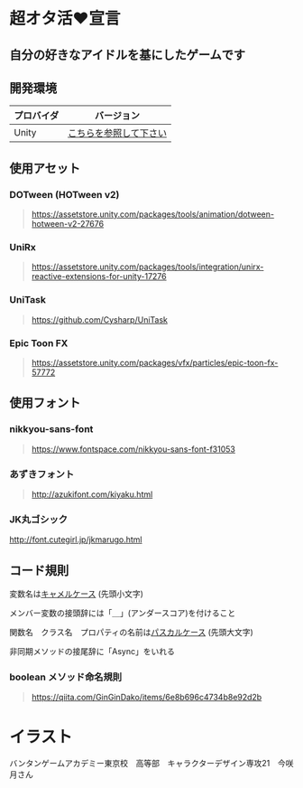 # 超オタ活❤宣言

## 自分の好きなアイドルを基にしたゲームです


## 開発環境

| プロバイダ | バージョン  |
| ---------- | ----------- |
| Unity      | [こちらを参照して下さい](ProjectSettings/ProjectVersion.txt#L1) |

## 使用アセット

### DOTween (HOTween v2)
> https://assetstore.unity.com/packages/tools/animation/dotween-hotween-v2-27676

### UniRx
> https://assetstore.unity.com/packages/tools/integration/unirx-reactive-extensions-for-unity-17276

### UniTask
> https://github.com/Cysharp/UniTask

### Epic Toon FX
> https://assetstore.unity.com/packages/vfx/particles/epic-toon-fx-57772

## 使用フォント

### nikkyou-sans-font
> https://www.fontspace.com/nikkyou-sans-font-f31053

### あずきフォント
> http://azukifont.com/kiyaku.html

### JK丸ゴシック
http://font.cutegirl.jp/jkmarugo.html


## コード規則

変数名は[キャメルケース](https://e-words.jp/w/%E3%82%AD%E3%83%A3%E3%83%A1%E3%83%AB%E3%82%B1%E3%83%BC%E3%82%B9.html) (先頭小文字)

メンバー変数の接頭辞には「＿」(アンダースコア)を付けること

関数名　クラス名　プロパティの名前は[パスカルケース](https://wa3.i-3-i.info/word13955.html) (先頭大文字)  

非同期メソッドの接尾辞に「Async」をいれる

### boolean メソッド命名規則

> https://qiita.com/GinGinDako/items/6e8b696c4734b8e92d2b

# イラスト

バンタンゲームアカデミー東京校　高等部　キャラクターデザイン専攻21　今咲月さん

